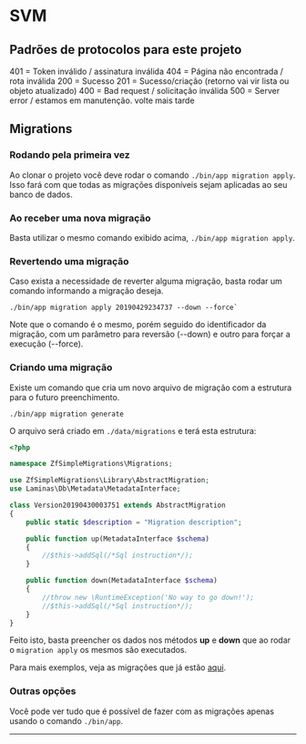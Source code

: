 # SVM

## Padrões de protocolos para este projeto

401 = Token inválido / assinatura inválida
404 = Página não encontrada / rota inválida
200 = Sucesso
201 = Sucesso/criação (retorno vai vir lista ou objeto atualizado)
400 = Bad request / solicitação inválida
500 = Server error / estamos em manutenção. volte mais tarde

## Migrations

### Rodando pela primeira vez

Ao clonar o projeto você deve rodar o comando `./bin/app migration apply`. Isso fará com que todas as migrações 
disponíveis sejam aplicadas ao seu banco de dados.


### Ao receber uma nova migração

Basta utilizar o mesmo comando exibido acima, `./bin/app migration apply`.


### Revertendo uma migração

Caso exista a necessidade de reverter alguma migração, basta rodar um comando informando a migração deseja.

```shell
./bin/app migration apply 20190429234737 --down --force`
```

Note que o comando é o mesmo, porém seguido do identificador da migração, com um parâmetro para reversão (--down)
e outro para forçar a execução (--force).


### Criando uma migração

Existe um comando que cria um novo arquivo de migração com a estrutura para o futuro preenchimento.

```shell
./bin/app migration generate
```

O arquivo será criado em `./data/migrations` e terá esta estrutura:

```php
<?php

namespace ZfSimpleMigrations\Migrations;

use ZfSimpleMigrations\Library\AbstractMigration;
use Laminas\Db\Metadata\MetadataInterface;

class Version20190430003751 extends AbstractMigration
{
    public static $description = "Migration description";

    public function up(MetadataInterface $schema)
    {
        //$this->addSql(/*Sql instruction*/);
    }

    public function down(MetadataInterface $schema)
    {
        //throw new \RuntimeException('No way to go down!');
        //$this->addSql(/*Sql instruction*/);
    }
}
```

Feito isto, basta preencher os dados nos métodos **up** e **down** que ao rodar o `migration apply`
os mesmos são executados.

Para mais exemplos, veja as migrações que já estão [aqui](data/migrations).


### Outras opções

Você pode ver tudo que é possível de fazer com as migrações apenas usando o comando `./bin/app`.

------


